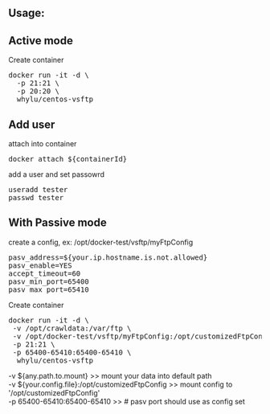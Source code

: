 
Usage:
-------------

Active mode
----
Create container
<pre>
docker run -it -d \
  -p 21:21 \
  -p 20:20 \
  whylu/centos-vsftp
</pre>


Add user
----
attach into container
<pre>
docker attach ${containerId}
</pre>
add a user and set passowrd
<pre>
useradd tester
passwd tester
</pre>


With Passive mode
----
create a config, ex: /opt/docker-test/vsftp/myFtpConfig
<pre>
pasv_address=${your.ip.hostname.is.not.allowed}
pasv_enable=YES
accept_timeout=60
pasv_min_port=65400
pasv_max_port=65410
</pre>

Create container
<pre>
docker run -it -d \
 -v /opt/crawldata:/var/ftp \
 -v /opt/docker-test/vsftp/myFtpConfig:/opt/customizedFtpConfig \
 -p 21:21 \
 -p 65400-65410:65400-65410 \
  whylu/centos-vsftp
</pre>
-v ${any.path.to.mount} >> mount your data into default path </br>
-v ${your.config.file}:/opt/customizedFtpConfig >> mount config to '/opt/customizedFtpConfig' </br>
-p 65400-65410:65400-65410 >> # pasv port should use as config set </br>

